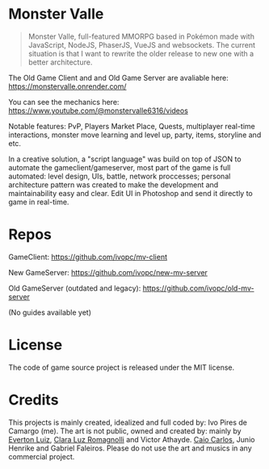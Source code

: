 # Monster Valle
> Monster Valle, full-featured MMORPG based in Pokémon made with JavaScript, NodeJS, PhaserJS, VueJS and websockets. 
> The current situation is that I want to rewrite the older release to new one with a better architecture.

The Old Game Client and and Old Game Server are avaliable here: https://monstervalle.onrender.com/

You can see the mechanics here: https://www.youtube.com/@monstervalle6316/videos


Notable features: PvP, Players Market Place, Quests, multiplayer real-time interactions, monster move learning and level up, party, items, storyline and etc.

In a creative solution, a "script language" was build on top of JSON to automate the gameclient/gameserver, most part of the game is full automated: level design, UIs, battle, network proccesses; personal architecture pattern was created to make the development and maintainability easy and clear. Edit UI in Photoshop and send it directly to game in real-time. 

# Repos
GameClient: https://github.com/ivopc/mv-client

New GameServer: https://github.com/ivopc/new-mv-server

Old GameServer (outdated and legacy): https://github.com/ivopc/old-mv-server

(No guides available yet)

# License
The code of game source project is released under the MIT license.

# Credits
This projects is mainly created, idealized and full coded by: Ivo Pires de Camargo (me). 
The art is not public, owned and created by: mainly by [Everton Luiz](https://soundcloud.com/evertonluizmaestro?), [Clara Luz Romagnolli](https://linktr.ee/shaarpie) and Victor Athayde. [Caio Carlos](https://clockworkraven.itch.io/), Junio Henrike and Gabriel Faleiros. Please do not use the art and musics in any commercial project.
